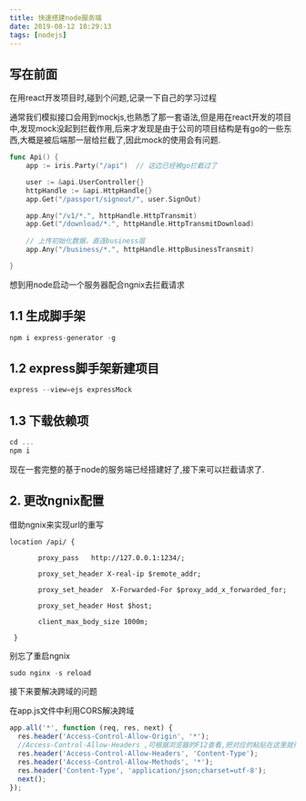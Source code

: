 ```yaml
---
title: 快速搭建node服务端
date: 2019-08-12 18:29:13
tags: [nodejs]
---
```


## 写在前面

在用react开发项目时,碰到个问题,记录一下自己的学习过程

通常我们模拟接口会用到mockjs,也熟悉了那一套语法,但是用在react开发的项目中,发现mock没起到拦截作用,后来才发现是由于公司的项目结构是有go的一些东西,大概是被后端那一层给拦截了,因此mock的使用会有问题.

```go
func Api() {
	app := iris.Party("/api")  // 这边已经被go拦截过了

	user := &api.UserController{}
	httpHandle := &api.HttpHandle{}
	app.Get("/passport/signout/", user.SignOut)

	app.Any("/v1/*.", httpHandle.HttpTransmit)
	app.Get("/download/*.", httpHandle.HttpTransmitDownload)
	
	// 上传初始化数据，直连business层
	app.Any("/business/*.", httpHandle.HttpBusinessTransmit)

}
```

想到用node启动一个服务器配合ngnix去拦截请求

## 1.1 生成脚手架

```javascript
npm i express-generator -g
```

## 1.2 express脚手架新建项目

```javascript
express --view=ejs expressMock
```

## 1.3 下载依赖项

```javascript
cd ...
npm i
```

现在一套完整的基于node的服务端已经搭建好了,接下来可以拦截请求了.

## 2. 更改ngnix配置

借助ngnix来实现url的重写

```ng
location /api/ {

       proxy_pass   http://127.0.0.1:1234/;

       proxy_set_header X-real-ip $remote_addr;

       proxy_set_header  X-Forwarded-For $proxy_add_x_forwarded_for;

       proxy_set_header Host $host;

       client_max_body_size 1000m;

 }
```

别忘了重启ngnix

```javascript
sudo nginx -s reload  
```

接下来要解决跨域的问题

在app.js文件中利用CORS解决跨域

```javascript
app.all('*', function (req, res, next) {
  res.header('Access-Control-Allow-Origin', '*');
  //Access-Control-Allow-Headers ,可根据浏览器的F12查看,把对应的粘贴在这里就行
  res.header('Access-Control-Allow-Headers', 'Content-Type');
  res.header('Access-Control-Allow-Methods', '*');
  res.header('Content-Type', 'application/json;charset=utf-8');
  next();
});
```

